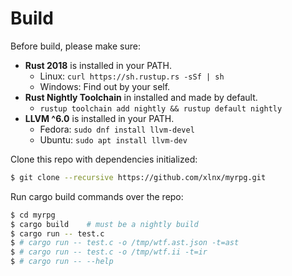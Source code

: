 # Build

Before build, please make sure:
* **Rust 2018** is installed in your PATH.
  * Linux: `curl https://sh.rustup.rs -sSf | sh`
  * Windows: Find out by your self.
* **Rust Nightly Toolchain** in installed and made by default.
  * `rustup toolchain add nightly && rustup default nightly`
* **LLVM ^6.0** is installed in your PATH.
  * Fedora: `sudo dnf install llvm-devel`
  * Ubuntu: `sudo apt install llvm-dev`

Clone this repo with dependencies initialized:

```bash
$ git clone --recursive https://github.com/xlnx/myrpg.git
```

Run cargo build commands over the repo:

```bash
$ cd myrpg
$ cargo build    # must be a nightly build
$ cargo run -- test.c
$ # cargo run -- test.c -o /tmp/wtf.ast.json -t=ast
$ # cargo run -- test.c -o /tmp/wtf.ii -t=ir
$ # cargo run -- --help
```
